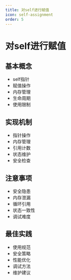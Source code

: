 ```yaml
---
title: 对self进行赋值
icon: self-assignment
order: 5
---
```


# 对self进行赋值

## 基本概念
- self指针
- 赋值操作
- 内存管理
- 生命周期
- 使用限制

## 实现机制
- 指针操作
- 内存管理
- 引用计数
- 状态维护
- 安全检查

## 注意事项
- 安全隐患
- 内存泄漏
- 循环引用
- 状态一致性
- 调试难度

## 最佳实践
- 使用规范
- 安全策略
- 性能优化
- 调试方法
- 维护建议
